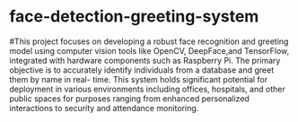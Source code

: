 # face-detection-greeting-system
#This project focuses on developing a robust face recognition and greeting model
using computer vision tools like OpenCV, DeepFace,and TensorFlow, integrated
with hardware components such as Raspberry Pi. The primary objective is to
accurately identify individuals from a database and greet them by name in real-
time. This system holds significant potential for deployment in various
environments including offices, hospitals, and other public spaces for purposes
ranging from enhanced personalized interactions to security and attendance
monitoring.
